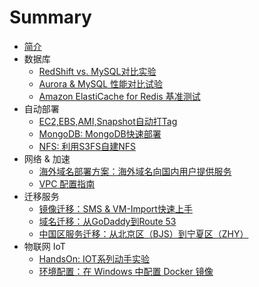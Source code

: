 # Summary

* [简介](README.md)
* 数据库
  * [RedShift vs. MySQL对比实验](RedShift_MySQL.md)
  * [Aurora & MySQL 性能对比试验](database/Aurora-vs-MySQL.md)
  * [Amazon ElastiCache for Redis 基准测试](redis_benchmark.md)
* 自动部署    
  * [EC2,EBS,AMI,Snapshot自动打Tag](EC2_Auto_Tag.md)
  * [MongoDB: MongoDB快速部署](database/MangoDB.md)
  * [NFS: 利用S3FS自建NFS](S3fs.md)
* 网络 & 加速
  * [海外域名部署方案：海外域名向国内用户提供服务](ByPassICP.md)
  * [VPC 配置指南](vpc_guide.md)
* 迁移服务
  * [镜像迁移：SMS & VM-Import快速上手](SMS_vm-import.md)
  * [域名迁移：从GoDaddy到Route 53](TransferDomainRoute53.md)
  * [中国区服务迁移：从北京区（BJS）到宁夏区（ZHY）](BJStoZHY.md)
* 物联网 IoT
  * <a href="https://chinalabs.github.io/aws-iot-labs/" target="_blank">HandsOn: IOT系列动手实验</a>
  * [环境配置：在 Windows 中配置 Docker 镜像](DockerGuide.md)
